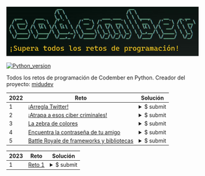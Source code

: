 ![](./header.jpg)

[![Python_version](https://img.shields.io/badge/Python-v3.10.2-blueviolet?style=flat&logo=python&logoColor=white)](https://www.python.org/downloads/release/python-3102/)

Todos los retos de programación de Codember en Python. Creador del proyecto: [midudev](https://twitter.com/midudev)

|2022|Reto|Solución|
|----|----|----|
|1|[¡Arregla Twitter!](./challenge01.py)|<details><summary>$ submit</summary>156@giroz</details>|
|2|[¡Atrapa a esos ciber criminales!](./challenge02.py)|<details><summary>$ submit</summary>thanks for playing codember please share</details>|
|3|[La zebra de colores](./challenge03.py)|<details><summary>$ submit</summary>30@red</details>|
|4|[Encuentra la contraseña de tu amigo](./challenge04.py)|<details><summary>$ submit</summary>165-23555</details>|
|5|[Battle Royale de frameworks y bibliotecas](./challenge05.py)|<details><summary>$ submit</summary>Diana-100</details>|

|2023|Reto|Solución|
|----|----|----|
|1|[Reto 1](./)|<details><summary>$ submit</summary>murcielago15leon15jirafa15cebra6elefante15rinoceronte15hipopotamo15ardilla15mapache15zorro15lobo15oso15puma2jaguar14tigre10leopardo10gato12perro12caballo14vaca14toro14cerdo14oveja14cabra14gallina10pato10ganso10pavo10paloma10halcon11aguila11buho11colibri9canario8loro8tucan8pinguino7flamenco7</details>|

